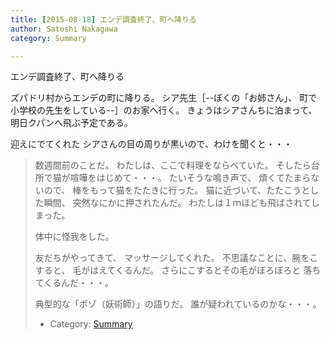 ```yaml
---
title: [2015-08-18] エンデ調査終了、町へ降りる
author: Satoshi Nakagawa
category: Summary

---
```


エンデ調査終了、町へ降りる

 ズパドリ村からエンデの町に降りる。
シア先生［--ぼくの「お姉さん」、
町で小学校の先生をしている--］のお家へ行く。
きょうはシアさんちに泊まって、
明日クパンへ飛ぶ予定である。

 迎えにでてくれた
シアさんの目の周りが黒いので、わけを聞くと・・・

<BLOCKQUOTE>
数週間前のことだ。
わたしは、ここで料理をならべていた。
そしたら台所で猫が喧嘩をはじめて・・・。
たいそうな鳴き声で、
煩くてたまらないので、
棒をもって猫をたたきに行った。
猫に近づいて、たたこうとした瞬間、
突然なにかに押されたんだ。
わたしは１ｍほども飛ばされてしまった。

 体中に怪我をした。

 友だちがやってきて、
マッサージしてくれた。
不思議なことに、腕をこすると、
毛がはえてくるんだ。
さらにこするとその毛がぼろぼろと
落ちてくるんだ・・・。
</BLOCKQOUTE>

 典型的な「ポゾ（妖術師）」の語りだ。
誰が疑われているのかな・・・。

- Category: [Summary](https://merapano.github.io/categories.html#Summary)

